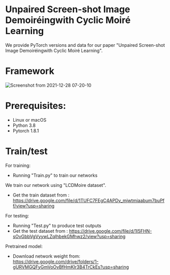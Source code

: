 # Unpaired Screen-shot Image Demoiréingwith Cyclic Moiré Learning

We provide PyTorch versions and data for our paper "Unpaired Screen-shot Image Demoiréingwith Cyclic Moiré Learning".


# Framework
![Screenshot from 2021-12-28 07-20-10](https://user-images.githubusercontent.com/63202656/147539505-78eb5065-c38d-429f-b2f8-960b8713ae5e.png)


# Prerequisites:
+ Linux or macOS
+ Python 3.8
+ Pytorch 1.8.1


# Train/test
For training:
+ Running "Train.py" to train our networks

We train our network using "LCDMoire dataset".
+ Get the train dataset from : https://drive.google.com/file/d/1TUFC7FEgC4APDy_mjwtmiaabum7buPff/view?usp=sharing

For testing:
+ Running "Test.py" to produce test outputs
+ Get the test dataset from : https://drive.google.com/file/d/1I5FHN-sOvGbbVgVyywLZqIhbekGMhwz2/view?usp=sharing

Pretrained model:
+ Download network weight from: https://drive.google.com/drive/folders/1-gURVMGQFyGmVoOvBfHmKIr3B4TrCkEs?usp=sharing
